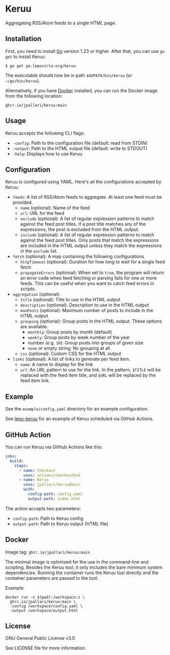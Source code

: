 # Keruu

Aggregating RSS/Atom feeds to a single HTML page.

## Installation

First, you need to install [Go](https://golang.org/dl/) version 1.23 or higher.
After that, you can use `go get` to install Keruu:

    $ go get go.lepovirta.org/keruu

The executable should now be in path `$GOPATH/bin/keruu` (or `~/go/bin/keruu`).

Alternatively, if you have [Docker](https://docker.com/) installed, you can run the Docker image from the following location:

```
ghcr.io/jpallari/keruu:main
```

## Usage

Keruu accepts the following CLI flags:

* `-config`: Path to the configuration file (default: read from STDIN)
* `-output`: Path to the HTML output file (default: write to STDOUT)
* `-help`: Displays how to use Keruu

## Configuration

Keruu is configured using YAML. Here's all the configurations accepted by Keruu:

* `feeds`: A list of RSS/Atom feeds to aggregate. At least one feed must be provided.
  * `name` (optional): Name of the feed
  * `url`: URL for the feed
  * `exclude` (optional): A list of regular expression patterns to match against the feed post titles.
    If a post title matches any of the expressions, the post is excluded from the HTML output.
  * `include` (optional): A list of regular expression patterns to match against the feed post titles.
    Only posts that match the expressions are included in the HTML output unless they match the expressions in the `exclude` list.
* `fetch` (optional): A map containing the following configurations
  * `httpTimeout` (optional): Duration for how long to wait for a single feed fetch
  * `propagateErrors` (optional): When set to `true`, the program will return an error code when feed fetching or parsing fails for one or more feeds. This can be useful when you want to catch feed errors in scripts.
* `aggregation` (optional):
  * `title` (optional): Title to use in the HTML output
  * `description` (optional): Description to use in the HTML output
  * `maxPosts` (optional): Maximum number of posts to include in the HTML output
  * `grouping` (optional): Group posts in the HTML output. These options are available.
    * `monthly`: Group posts by month (default)
    * `weekly`: Group posts by week number of the year
    * number (e.g. `10`): Group posts into groups of given size
    * `none` or empty string: No grouping at all
  * `css` (optional): Custom CSS for the HTML output
* `links` (optional): A list of links to generate per feed item.
  * `name`: A name to display for the link
  * `url`: An URL pattern to use for the link.
    In the pattern, `$TITLE` will be replaced with the feed item title,
    and `$URL` will be replaced by the feed item link.

## Example

See the `example/config.yaml` directory for an example configuration.

See [lepo-keruu](https://github.com/jpallari/lepo-keruu) for an example of Keruu scheduled via GitHub Actions.

## GitHub Action

You can run Keruu via GitHub Actions like this:

```yaml
jobs:
  build:
    steps:
      - name: Checkout
        uses: actions/checkout@v4
      - name: Keruu
        uses: jpallari/keruu@main
        with:
          config-path: config.yaml
          output-path: index.html
```

The action accepts two parameters:

* `config-path`: Path to Keruu config
* `output-path`: Path to Keruu output (HTML file)

## Docker

Image tag: `ghcr.io/jpallari/keruu:main`

The minimal image is optimized for the use in the command-line and scripting.
Besides the Keruu tool, it only includes the bare minimum system dependencies.
Running the container runs the Keruu tool directly and the container parameters are passed to the tool.

Example:

```
docker run -v $(pwd):/workspace:z \
  ghrc.io/jpallari/keruu:main \
  -config /workspace/config.yaml \
  -output /workspace/output.html
```

## License

GNU General Public License v3.0

See LICENSE file for more information.
